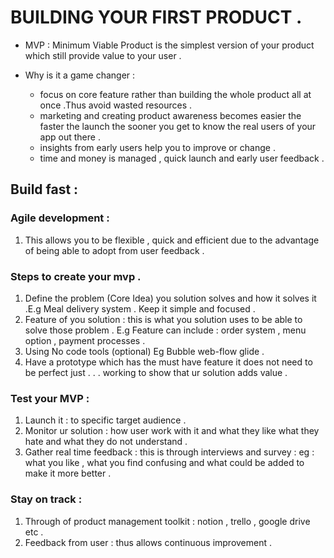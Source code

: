 # BUILDING YOUR FIRST PRODUCT .

- MVP : Minimum Viable Product is the simplest version of your product which still provide value to your user .
- Why is it a game changer :

  - focus on core feature rather than building the whole product all at once .Thus avoid wasted resources .
  - marketing and creating product awareness becomes easier the faster the launch the sooner you get to know the real users of your app out there .
  - insights from early users help you to improve or change .
  - time and money is managed , quick launch and early user feedback .


## Build fast :

### Agile development :
1) This allows you to be flexible , quick and efficient due to the advantage of being able to adopt from user feedback .

### Steps to create your mvp .
1) Define the problem (Core Idea) you solution solves and how it solves it .E.g Meal delivery system . Keep it simple and focused .
2) Feature of you solution : this is what you solution uses to be able to solve those problem . E.g Feature can include : order system , menu option , payment processes .
3) Using No code tools (optional) Eg Bubble web-flow glide .
4) Have a prototype which has the must have feature it does not need to be perfect just . . . working to show that ur solution adds value .

### Test your MVP :
1) Launch it : to specific target audience .
2) Monitor ur solution : how user work with it and what they like what they hate and what they do not understand .
3) Gather real time feedback : this is through interviews and survey : eg : what you like , what you find confusing and what could be added to make it more better .

### Stay on track :
1) Through of product management toolkit : notion , trello , google drive etc .
2) Feedback from user : thus allows continuous improvement .

### 